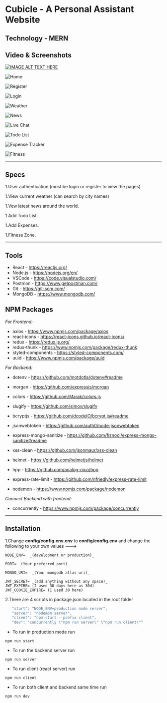 # Cubicle - A Personal Assistant Website

## Technology - **MERN**

## Video & Screenshots

[![IMAGE ALT TEXT HERE](https://user-images.githubusercontent.com/72348711/134618635-3928ca5e-5253-4172-800a-b779f36749fa.png)](https://www.youtube.com/watch?v=5IR8ffltv8w)

![Home](https://user-images.githubusercontent.com/72348711/134617691-7541002b-66ab-407d-b73c-e18d87d64ce1.png)

![Register](https://user-images.githubusercontent.com/72348711/126858855-4e30369e-df8c-4096-a7eb-aeec161ee6da.png)

![Login](https://user-images.githubusercontent.com/72348711/126858863-f732ff1d-a9f8-496a-adb6-7dc44b575e27.png)

![Weather](https://user-images.githubusercontent.com/72348711/134617743-e31533fe-dcb5-4a31-8d69-b851e8a96878.png)

![News](https://user-images.githubusercontent.com/72348711/134617893-6d354ca3-9e29-47e6-ae71-51ca0c12c450.png)

![Live Chat](https://user-images.githubusercontent.com/72348711/134617830-59d93ee6-5c77-4ba7-a45d-6f17e7a47cda.png)

![Todo List](https://user-images.githubusercontent.com/72348711/134617782-3f3b0b47-7d4c-4141-b52a-65935590d1ac.png)

![Expense Tracker](https://user-images.githubusercontent.com/72348711/134617795-c0fffbd6-eeab-40b4-ac6b-c30fa4ccb5f5.png)

![Fitness](https://user-images.githubusercontent.com/72348711/126858923-642b9feb-1585-4786-b6a0-e7abf1a1300c.png)

---

## Specs

1.User authentication.(must be login or register to view the pages)

1.View current weather (can search by city names)

1.Vew latest news around the world.

1 Add Todo List.

1.Add Expenses.

1.Fitness Zone.

---

## Tools

- React - https://reactjs.org/
- Node.js - https://nodejs.org/en/
- VSCode - https://code.visualstudio.com/
- Postman - https://www.getpostman.com/
- Git - https://git-scm.com/
- MongoDB - https://www.mongodb.com/

## NPM Packages

_For Frontend:_

- axios - https://www.npmjs.com/package/axios
- react-icons - https://react-icons.github.io/react-icons/
- redux - https://redux.js.org/
- redux-thunk - https://www.npmjs.com/package/redux-thunk
- styled-components - https://styled-components.com/
- uuid - https://www.npmjs.com/package/uuid

_For Backend:_

- dotenv - https://github.com/motdotla/dotenv#readme
- morgan - https://github.com/expressjs/morgan
- colors - https://github.com/Marak/colors.js
- slugify - https://github.com/simov/slugify

- bcryptjs - https://github.com/dcodeIO/bcrypt.js#readme
- jsonwebtoken - https://github.com/auth0/node-jsonwebtoken

- express-mongo-sanitize - https://github.com/fiznool/express-mongo-sanitize#readme
- xss-clean - https://github.com/jsonmaur/xss-clean
- helmet - https://github.com/helmetjs/helmet
- hpp - https://github.com/analog-nico/hpp
- express-rate-limit - https://github.com/nfriedly/express-rate-limit
- nodemon - https://www.npmjs.com/package/nodemon

_Connect Backend with frontend:_

- concurrently - https://www.npmjs.com/package/concurrently

---

## Installation

1.Change **config/config.env.env** to **config/config.env** and change the following to your own values --->

```console
NODE_ENV=  _(development or production)_

PORT= _(Your preferred port)_

MONGO_URI=  _(Your mongodb atlas uri)_

JWT_SECRET= _(add anything without any space)_
JWT_EXPIRE= (I used 30 days here as 30d)
JWT_COOKIE_EXPIRE= (I used 30 here)
```

2.There are 4 scripts in package.json located in the root folder

```javascript
   "start": "NODE_ENV=production node server",
   "server": "nodemon server",
   "client": "npm start --prefix client",
   "dev": "concurrently \"npm run server\" \"npm run client\""
```

- To run in production mode run

```console
npm run start
```

- To run the backend server run

```console
npm run server
```

- To run client (react server) run

```console
npm run client
```

- To run both client and backend same time run

```console
npm run dev
```
